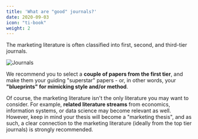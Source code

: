 ```yaml
---
title: 'What are "good" journals?'
date: 2020-09-03
icon: "ti-book"
weight: 2
---
```


The marketing literature is often classified into first, second, and third-tier journals.

![Journals](/assets/journals.png)

We recommend you to select a **couple of papers from the first tier**, and make them your guiding "superstar" papers - or, in other words, your **"blueprints" for mimicking style and/or method**.

Of course, the marketing literature isn't the only literature you may want to consider. For example, **related literature streams** from economics, information systems, or data science may become relevant as well. However, keep in mind your thesis will become a "marketing thesis", and as such, a clear connection to the marketing literature (ideally from the top tier journals) is strongly recommended.
